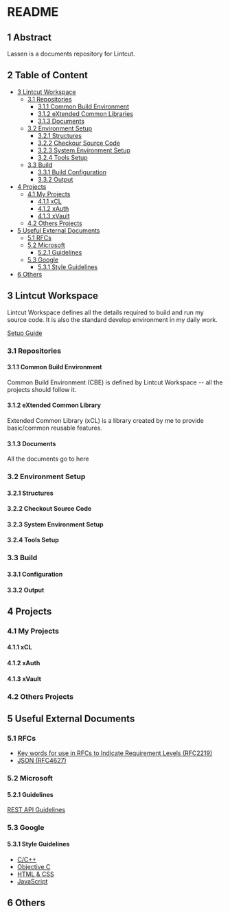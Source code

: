 # README #

## 1 Abstract

Lassen is a documents repository for Lintcut.

## 2 Table of Content

- [3 Lintcut Workspace](#3-lintcut-wordspace)
    - [3.1 Repositories](#31-repositories)
        - [3.1.1 Common Build Environment](#311-common-build-environment)
        - [3.1.2 eXtended Common Libraries](#312-extended-common-library)
        - [3.1.3 Documents](#313-documents)
    - [3.2 Environment Setup](#32-environment-setup)
        - [3.2.1 Structures](#321-structures)
        - [3.2.2 Checkour Source Code](#322-checkout-source-code)
        - [3.2.3 System Environment Setup](#323-system-environment-setup)
        - [3.2.4 Tools Setup](#324-tools-setup)
    - [3.3 Build](#33-build)
        - [3.3.1 Build Configuration](#331-configuration)
        - [3.3.2 Output](#332-output)
- [4 Projects](#4-projects)
    - [4.1 My Projects](#41-my-projects)
        - [4.1.1 xCL](#411-xcl)
        - [4.1.2 xAuth](#411-xauth)
        - [4.1.3 xVault](#411-xvault)
    - [4.2 Others Projects](#42-others-projects)
- [5 Useful External Documents](#5-useful-external-documents)
    - [5.1 RFCs](#51-rfcs)
    - [5.2 Microsoft](#52-microsoft)
        - [5.2.1 Guidelines](#521-guidelines)
    - [5.3 Google](#53-google)
        - [5.3.1 Style Guidelines](#531-style-guidelines)
- [6 Others](#6-others)

## 3 Lintcut Workspace

Lintcut Workspace defines all the details required to build and run my source code. It is also the standard develop environment in my daily work.

[Setup Guide](workspace/setup-guide.md)

### 3.1 Repositories

#### 3.1.1 Common Build Environment

Common Build Environment (CBE) is defined by Lintcut Workspace -- all the projects should follow it.

#### 3.1.2 eXtended Common Library

Extended Common Library (xCL) is a library created by me to provide basic/common reusable features.

#### 3.1.3 Documents

All the documents go to here

### 3.2 Environment Setup

#### 3.2.1 Structures

#### 3.2.2 Checkout Source Code

#### 3.2.3 System Environment Setup

#### 3.2.4 Tools Setup

### 3.3 Build

#### 3.3.1 Configuration

#### 3.3.2 Output

## 4 Projects

### 4.1 My Projects

#### 4.1.1 xCL

#### 4.1.2 xAuth

#### 4.1.3 xVault

### 4.2 Others Projects

## 5 Useful External Documents

### 5.1 RFCs

- [Key words for use in RFCs to Indicate Requirement Levels (RFC2219)](https://www.ietf.org/rfc/rfc2119.txt)
- [JSON (RFC4627)](https://tools.ietf.org/html/rfc4627)

### 5.2 Microsoft

#### 5.2.1 Guidelines

[REST API Guidelines](https://github.com/Microsoft/api-guidelines/blob/vNext/Guidelines.md)

### 5.3 Google

#### 5.3.1 Style Guidelines

- [C/C++](https://google.github.io/styleguide/cppguide.html)
- [Objective C](https://google.github.io/styleguide/objcguide.xml)
- [HTML & CSS](https://google.github.io/styleguide/htmlcssguide.html)
- [JavaScript](https://google.github.io/styleguide/jsguide.html)

## 6 Others
